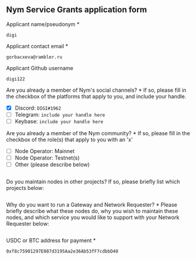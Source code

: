 Nym Service Grants application form 
------------------------------------

Applicant name/pseudonym *
```
digi
```

Applicant contact email *
```
gorbacxeva@rambler.ru
```

Applicant Github username
```
digi122
```

Are you already a member of Nym's social channels? * 
If so, please fill in the checkbox of the platforms that apply to you, and include your handle. 
- [X] Discord: `DIGI#1962`
- [ ] Telegram: `include your handle here`
- [ ] Keybase: `include your handle here`

Are you already a member of the Nym community? * 
If so, please fill in the checkbox of the role(s) that apply to you with an 'x' 
- [ ] Node Operator: Mainnet 
- [ ] Node Operator: Testnet(s)
- [ ] Other (please describe below)
```
```

Do you maintain nodes in other projects? 
If so, please briefly list which projects below: 
```
```

Why do you want to run a Gateway and Network Requester? * 
Please briefly describe what these nodes do, why you wish to maintain these nodes, and which service you would like to support with your Network Requester below: 
```
```

USDC or BTC address for payment * 
```
0xf8c75901297E087d3195Aa2e36Ab53fF7cdbbD40
```
